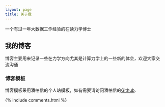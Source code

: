 ```yaml
---
layout: page
title: 关于我 
---
```


一个有过一年大数据工作经验的在读力学博士

<h2> 我的博客 </h2>

博客主要用来记录一些在力学方向尤其是计算力学上的一些新的体会，欢迎大家交流沟通

<h3> 博客模板 </h3>
博客模板采用潘柏信的个人站模板，如有需要请访问潘柏信的<a target="_blank" href='https://github.com/leopardpan/leopardpan.github.io/'>Github</a>.

{% include comments.html %}